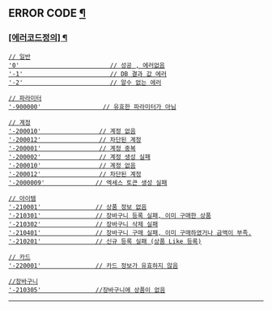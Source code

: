 
## ERROR CODE <a id="error" href="#error">¶

### [에러코드정의] <a id="errorCode" href="#errorCode">¶
    // 일반
    '0'                         // 성공 , 에러없음
    '-1'                        // DB 결과 값 에러
    '-2'                        // 알수 없는 에러
    
    // 파라미터
    '-900000'                 // 유효한 파라미터가 아님
    
    // 계정
    '-200010'                // 계정 없음
    '-200012'                // 차단된 계정
    '-200001'                // 계정 중복
    '-200002'                // 계정 생성 실패
    '-200010'                // 계정 없음
    '-200012'                // 차단된 계정
    '-2000009'              // 엑세스 토큰 생성 실패

    // 아이템
    '-210001'               // 상품 정보 없음
    '-210301'               // 장바구니 등록 실패, 이미 구매한 상품
    '-210302'               // 장바구니 삭제 실패
    '-210401'               // 장바구니 구매 실패, 이미 구매하였거나 금액이 부족.
    '-210201'               // 신규 등록 실패 (상품 Like 등록)

    // 카드
    '-220001'               // 카드 정보가 유효하지 않음

    //장바구니
    '-210305'               //장바구니에 상품이 없음


* * *
